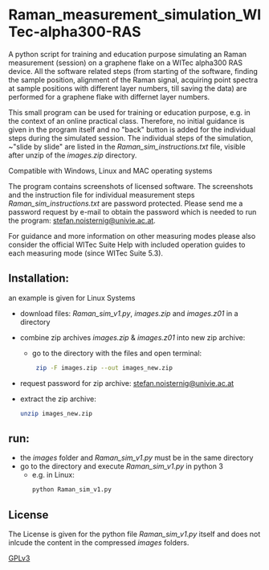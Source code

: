 # Raman_measurement_simulation_WITec-alpha300-RAS
A python script for training and education purpose simulating an Raman measurement (session) on a graphene flake on a WITec alpha300 RAS device.
All the software related steps (from starting of the software, finding the sample position, alignment of the Raman signal, acquiring point spectra at sample positions with different layer numbers, till saving the data) are performed for a graphene flake with differnet layer numbers.

This small program can be used for training or education purpose, e.g. in the context of an online practical class.
Therefore, no initial guidance is given in the program itself and no "back" button is added for the individual steps during the simulated session.
The individual steps of the simulation, ~"slide by slide" are listed in the *Raman_sim_instructions.txt* file, visible after unzip of the *images.zip* directory.

Compatible with Windows, Linux and MAC operating systems

The program contains screenshots of licensed software. The screenshots and the instruction file for individual measurement steps *Raman_sim_instructions.txt* are password protected. Please send me a password request by e-mail to obtain the password which is needed to run the program: [stefan.noisternig@univie.ac.at](mailto:stefan.noisternig@univie.ac.at).

For guidance and more information on other measuring modes please also consider the official WITec Suite Help with included operation guides to each measuring mode (since WITec Suite 5.3).


## Installation:
an example is given for Linux Systems

* download files: *Raman_sim_v1.py*, *images.zip* and *images.z01* in a directory

* combine zip archives *images.zip* & *images.z01* into new zip archive:
  - go to the directory with the files and open terminal:
    ```bash
     zip -F images.zip --out images_new.zip
     ```
             
* request password for zip archive:
  [stefan.noisternig@univie.ac.at](mailto:stefan.noisternig@univie.ac.at)
            
* extract the zip archive:
  ```bash
  unzip images_new.zip 
  ```
## run:
* the *images* folder and *Raman_sim_v1.py* must be in the same directory
* go to the directory and execute *Raman_sim_v1.py* in python 3
  - e.g. in Linux:
    ```bash
    python Raman_sim_v1.py
    ```
## License
The License is given for the python file *Raman_sim_v1.py* itself and does not inlcude the content in the compressed *images* folders.

[GPLv3](https://www.gnu.org/licenses/gpl-3.0.en.html)
